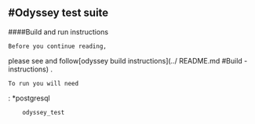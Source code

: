 ## #Odyssey test suite

  ####Build and run instructions

    Before you continue reading,
  please see and follow[odyssey build instructions](../ README.md #Build -
                                                    instructions)
      .

    To run you will need
  : *postgresql

```sh cd test./
    odyssey_test
```
